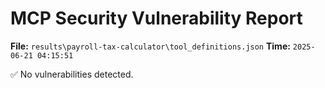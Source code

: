 # MCP Security Vulnerability Report
**File:** `results\payroll-tax-calculator\tool_definitions.json`
**Time:** `2025-06-21 04:15:51`

✅ No vulnerabilities detected.